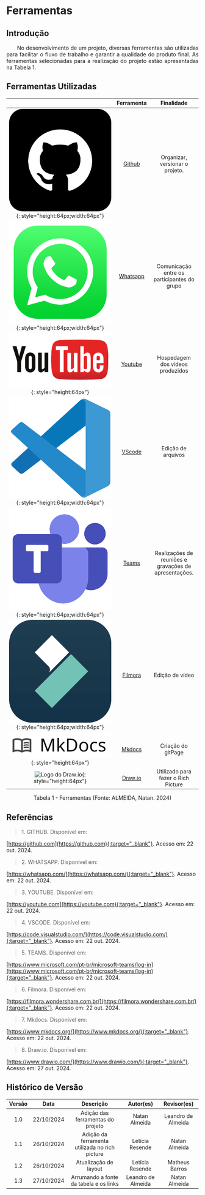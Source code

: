 # Ferramentas

## Introdução

<p align="justify">&emsp;&emsp;No desenvolvimento de um projeto, diversas ferramentas são utilizadas para facilitar o fluxo de trabalho e garantir a qualidade do produto final. As ferramentas selecionadas para a realização do projeto estão apresentadas na Tabela 1.</p>

## Ferramentas Utilizadas

<center>

| |Ferramenta| Finalidade| 
| :--: | :--: | :--: |
|![Logo do GitHub](../assets/github-logo.png){: style="height:64px;width:64px"}|<a id="a" href="https://github.com" target="_blank">Github</a>| Organizar, versionar o projeto. |
|![Logo do Whatsapp](../assets/whatsapp-logo.png){: style="height:64px;width:64px"} | <a id="b" href="https://whatsapp.com/" target="_blank">Whatsapp</a> | Comunicação entre os participantes do grupo |
|![Logo do Youtube](../assets/youtube-logo.png){: style="height:64px"} | <a id="c" href="https://youtube.com" target="_blank">Youtube</a> | Hospedagem dos vídeos produzidos |
|![Logo do Vscode](../assets/vscode-logo.png){: style="height:64px;width:64px"} | <a id="d" href="https://code.visualstudio.com/" target="_blank">VScode</a> | Edição de arquivos |
|![Logo do Microsoft Teams](../assets/teams-logo.png){: style="height:64px;width:64px"}|<a id="e" href="https://www.microsoft.com/pt-br/microsoft-teams/log-in" target="_blank">Teams</a>|Realizações de reuniões e gravações de apresentações.|
|![Logo do Filmora](../assets/filmora-logo.png){: style="height:64px;width:64px"}|<a id="f" href="https://filmora.wondershare.com.br/" target="_blank">Filmora</a>|Edição de vídeo|
|![Logo do Mkdocs](../assets/mkdocs-logo.png){: style="height:64px"} | <a id="g" href="https://www.mkdocs.org/" target="_blank">Mkdocs</a> | Criação do gitPage |
|![Logo do Draw.io](https://github.com/user-attachments/assets/9072f119-620f-4f8b-822f-8397f35319fc){: style="height:64px"} | <a id="g" href="https://www.drawio.com//" target="_blank">Draw.io</a> | Utilizado para fazer o Rich Picture |

<figcaption>Tabela 1 - Ferramentas (Fonte: ALMEIDA, Natan. 2024)</figcaption>

</center>

## Referências

> <p id="1">1. GITHUB. Disponível em: 
   [https://github.com](https://github.com){:target="_blank"}.
   Acesso em: 22 out. 2024.
</p>



> <p id="1">2. WHATSAPP. Disponível em: 
   [https://whatsapp.com/](https://whatsapp.com/){:target="_blank"}.
   Acesso em: 22 out. 2024.
</p>

> <p id="1">3. YOUTUBE. Disponível em:
   [https://youtube.com](https://youtube.com){:target="_blank"}.
   Acesso em: 22 out. 2024.
</p>

> <p id="1">4. VSCODE. Disponível em: 
   [https://code.visualstudio.com/](https://code.visualstudio.com/){:target="_blank"}.
   Acesso em: 22 out. 2024.
</p>

> <p id="1">5. TEAMS. Disponível em: 
   [https://www.microsoft.com/pt-br/microsoft-teams/log-in](https://www.microsoft.com/pt-br/microsoft-teams/log-in){:target="_blank"}.
   Acesso em: 22 out. 2024.
</p>

> <p id="1">6. Filmora. Disponível em: 
   [https://filmora.wondershare.com.br/](https://filmora.wondershare.com.br/){:target="_blank"}.
   Acesso em: 22 out. 2024.
</p>

> <p id="1">7. Mkdocs. Disponível em: 
   [https://www.mkdocs.org/](https://www.mkdocs.org/){:target="_blank"}.
   Acesso em: 22 out. 2024.
</p>

> <p id="1">8. Draw.io. Disponível em: 
   [https://www.drawio.com/](https://www.drawio.com/){:target="_blank"}.
   Acesso em: 27 out. 2024.
</p>


## Histórico de Versão

| Versão |    Data    |      Descrição       |       Autor(es)       |     Revisor(es)     |
| :-----: | :--------: | :------------------: | :-------------------: | :-----------------: |
|  1.0   | 22/10/2024 | Adição das ferramentas do projeto |Natan Almeida | Leandro de Almeida  |
|  1.1   | 26/10/2024 | Adição da ferramenta utilizada no rich picture  | Letícia Resende | Natan Almeida  |
|  1.2   | 26/10/2024 | Atualização de layout | Letícia Resende | Matheus Barros |
|  1.3   | 27/10/2024 | Arrumando a fonte da tabela e os links | Leandro de Almeida | Natan Almeida |